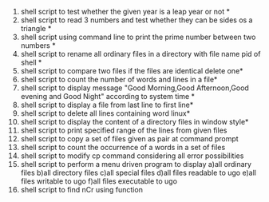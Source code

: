 1) shell script to test whether the given year is a leap year or not   *
2) shell script to read 3 numbers and test whether they can be sides os a triangle *
3) shell script using command line to print the prime number between two numbers *
4) shell script to rename all ordinary files in a directory with file name pid of shell *
5) shell script to compare two files if the files are identical delete one*
6) shell script to count the number of words and lines in a file*
7) shell script to display message "Good Morning,Good Afternoon,Good evening and Good Night" according to system time *
8) shell script to display a file from last line to first line*
9) shell script to delete all lines containing word linux*
10) shell script to display the content of a directory files in window style*
11) shell script to print specified range of the lines from given files
12) shell script to copy a set of files given as pair at command prompt
13) shell script to count the occurrence of a words in a set of files
14) shell script to modify cp command considering all error possibilities
15) shell script to perform a menu driven program to display
	a)all ordinary files
	b)all directory files
	c)all special files
	d)all files readable to ugo
	e)all files writable to ugo
	f)all files executable to ugo
16) shell script to find nCr using function

